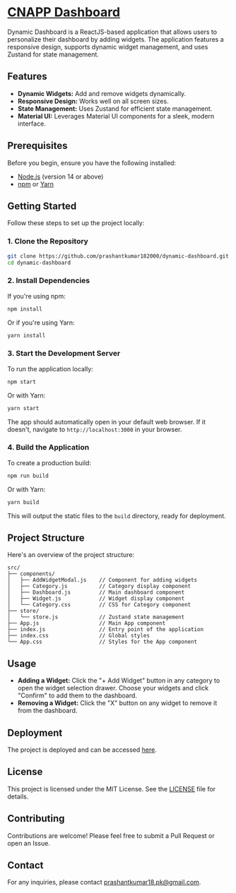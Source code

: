 # [CNAPP Dashboard](https://cnapp-sample.netlify.app/)

Dynamic Dashboard is a ReactJS-based application that allows users to personalize their dashboard by adding widgets. The application features a responsive design, supports dynamic widget management, and uses Zustand for state management.

## Features

- **Dynamic Widgets:** Add and remove widgets dynamically.
- **Responsive Design:** Works well on all screen sizes.
- **State Management:** Uses Zustand for efficient state management.
- **Material UI:** Leverages Material UI components for a sleek, modern interface.

## Prerequisites

Before you begin, ensure you have the following installed:

- [Node.js](https://nodejs.org/) (version 14 or above)
- [npm](https://www.npmjs.com/) or [Yarn](https://yarnpkg.com/)

## Getting Started

Follow these steps to set up the project locally:

### 1. Clone the Repository

```bash
git clone https://github.com/prashantkumar182000/dynamic-dashboard.git
cd dynamic-dashboard
```

### 2. Install Dependencies

If you're using npm:

```bash
npm install
```

Or if you're using Yarn:

```bash
yarn install
```

### 3. Start the Development Server

To run the application locally:

```bash
npm start
```

Or with Yarn:

```bash
yarn start
```

The app should automatically open in your default web browser. If it doesn't, navigate to `http://localhost:3000` in your browser.

### 4. Build the Application

To create a production build:

```bash
npm run build
```

Or with Yarn:

```bash
yarn build
```

This will output the static files to the `build` directory, ready for deployment.

## Project Structure

Here's an overview of the project structure:

```
src/
├── components/
│   ├── AddWidgetModal.js    // Component for adding widgets
│   ├── Category.js          // Category display component
│   ├── Dashboard.js         // Main dashboard component
│   ├── Widget.js            // Widget display component
│   └── Category.css         // CSS for Category component
├── store/
│   └── store.js             // Zustand state management
├── App.js                   // Main App component
├── index.js                 // Entry point of the application
├── index.css                // Global styles
└── App.css                  // Styles for the App component
```

## Usage

- **Adding a Widget:** Click the "+ Add Widget" button in any category to open the widget selection drawer. Choose your widgets and click "Confirm" to add them to the dashboard.
- **Removing a Widget:** Click the "X" button on any widget to remove it from the dashboard.

## Deployment

The project is deployed and can be accessed [here](https://cnapp-sample.netlify.app/).

## License

This project is licensed under the MIT License. See the [LICENSE](LICENSE) file for details.

## Contributing

Contributions are welcome! Please feel free to submit a Pull Request or open an Issue.

## Contact

For any inquiries, please contact [prashantkumar18.pk@gmail.com](mailto:prashantkumar18.pk@gmail.com).
